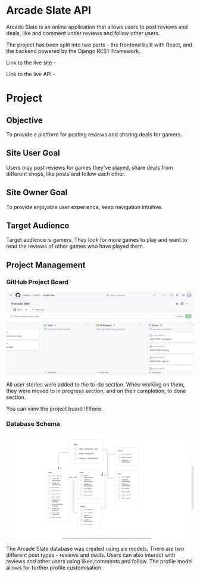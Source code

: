 # Arcade Slate API

Arcade Slate is an online application that allows users to post reviews and deals, like and comment under reviews and follow other users.

The project has been split into two parts - the frontend built with React, and the backend powered by the Django REST Framework.

Link to the live site -

Link to the live API -

# Project

## Objective

To provide a platform for posting reviews and sharing deals for gamers.

## Site User Goal

Users may post reviews for games they've played, share deals from different shops, like posts and follow each other.

## Site Owner Goal

To provide enjoyable user experience, keep navigation intuitive.

## Target Audience

Target audience is gamers. They look for more games to play and want to read the reviews of other games who have played them.

## Project Management

### GitHub Project Board

![GitHub project board](images/board.jpg)

All user stories were added to the to-do section. When working on them, they were moved to in progress section, and on their completion, to done section.

You can view the project board !!!!here.

### Database Schema

![Database schema](./images/database1.png)

The Arcade Slate database was created using six models. There are two different post types - reviews and deals. Users can also interact with reviews and other users using likes,comments and follow. The profile model allows for further profile customisation.